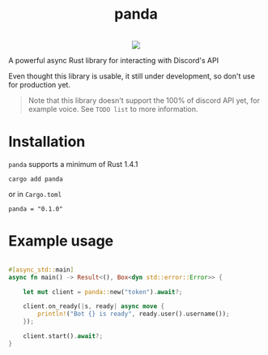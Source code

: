 <h1 align="center">panda</h1>
<br />
<div align="center">
    <!-- Crates version -->
    <a href="https://crates.io/crates/panda">
    <img src="https://img.shields.io/crates/v/panda?style=flat-square">
    </a>
</div>

A powerful async Rust library for interacting with Discord's API

Even thought this library is usable, it still under development, so don't use for production yet.

> Note that this library doesn't support the 100% of discord API yet, for example voice. See `TODO list` to more information.

# Installation

`panda` supports a minimum of Rust 1.4.1

```
cargo add panda
```

or in `Cargo.toml`

```
panda = "0.1.0"
```

# Example usage

```rust

#[async_std::main]
async fn main() -> Result<(), Box<dyn std::error::Error>> {

    let mut client = panda::new("token").await?;

    client.on_ready(|s, ready| async move {
        println!("Bot {} is ready", ready.user().username());
    });

    client.start().await?;
}
```
